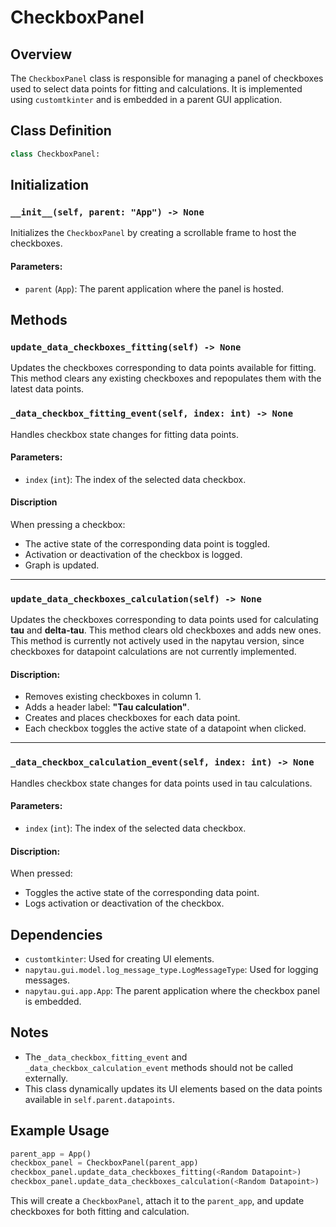 
# CheckboxPanel

## Overview
The `CheckboxPanel` class is responsible for 
managing a panel of checkboxes used to select 
data points for fitting and calculations. It is 
implemented using `customtkinter` and is embedded 
in a parent GUI application.

## Class Definition
```python
class CheckboxPanel:
```

## Initialization
### `__init__(self, parent: "App") -> None`
Initializes the `CheckboxPanel` by creating a scrollable frame to host the checkboxes.

#### Parameters:
- `parent` (`App`): The parent application where the panel is hosted.

## Methods

### `update_data_checkboxes_fitting(self) -> None`
Updates the checkboxes corresponding to data 
points available for fitting. This method 
clears any existing checkboxes and repopulates 
them with the latest data points.


### `_data_checkbox_fitting_event(self, index: int) -> None`
Handles checkbox state changes for fitting data points. 

#### Parameters:
- `index` (`int`): The index of the selected data checkbox.

#### Discription
When pressing a checkbox:
- The active state of the corresponding data point is toggled.
- Activation or deactivation of the checkbox is logged.
- Graph is updated.

---

### `update_data_checkboxes_calculation(self) -> None`
Updates the checkboxes corresponding to data 
points used for calculating **tau** and **delta-tau**. 
This method clears old checkboxes and adds new ones. 
This method is currently not actively used in the napytau version, since
checkboxes for datapoint calculations are not currently implemented.

#### Discription:
- Removes existing checkboxes in column 1.
- Adds a header label: **"Tau calculation"**.
- Creates and places checkboxes for each data point.
- Each checkbox toggles the active state of a datapoint when clicked.

---

### `_data_checkbox_calculation_event(self, index: int) -> None`
Handles checkbox state changes for data points used in tau calculations.

#### Parameters:
- `index` (`int`): The index of the selected data checkbox.

#### Discription:

When pressed:
- Toggles the active state of the corresponding data point.
- Logs activation or deactivation of the checkbox.

## Dependencies
- `customtkinter`: Used for creating UI elements.
- `napytau.gui.model.log_message_type.LogMessageType`: Used for logging messages.
- `napytau.gui.app.App`: The parent application where the checkbox panel is embedded.

## Notes
- The `_data_checkbox_fitting_event` and `_data_checkbox_calculation_event` methods should not be called externally.
- This class dynamically updates its UI elements based on the data points available in `self.parent.datapoints`.

## Example Usage
```python
parent_app = App()
checkbox_panel = CheckboxPanel(parent_app)
checkbox_panel.update_data_checkboxes_fitting(<Random Datapoint>)
checkbox_panel.update_data_checkboxes_calculation(<Random Datapoint>)
```
This will create a `CheckboxPanel`, attach it to the `parent_app`, and update checkboxes for both fitting and calculation.

